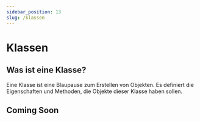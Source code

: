 ```yaml
---
sidebar_position: 13
slug: /klassen
---
```


# Klassen

## Was ist eine Klasse?

Eine Klasse ist eine Blaupause zum Erstellen von Objekten. Es definiert die Eigenschaften und Methoden, die Objekte dieser Klasse haben sollen.


## Coming Soon